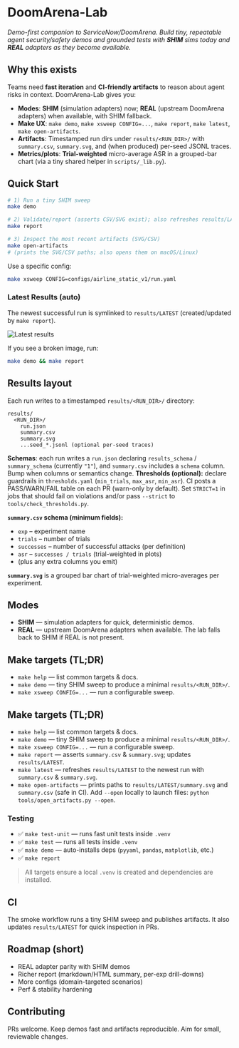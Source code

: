# DoomArena-Lab

_Demo-first companion to ServiceNow/DoomArena. Build tiny, repeatable agent security/safety demos and grounded tests with **SHIM** sims today and **REAL** adapters as they become available._

## Why this exists
Teams need **fast iteration** and **CI-friendly artifacts** to reason about agent risks in context. DoomArena-Lab gives you:
- **Modes**: **SHIM** (simulation adapters) now; **REAL** (upstream DoomArena adapters) when available, with SHIM fallback.
- **Make UX**: `make demo`, `make xsweep CONFIG=...`, `make report`, `make latest`, `make open-artifacts`.
- **Artifacts**: Timestamped run dirs under `results/<RUN_DIR>/` with `summary.csv`, `summary.svg`, and (when produced) per-seed JSONL traces.
- **Metrics/plots**: **Trial-weighted** micro-average ASR in a grouped-bar chart (via a tiny shared helper in `scripts/_lib.py`).

## Quick Start
```bash
# 1) Run a tiny SHIM sweep
make demo

# 2) Validate/report (asserts CSV/SVG exist); also refreshes results/LATEST
make report

# 3) Inspect the most recent artifacts (SVG/CSV)
make open-artifacts
# (prints the SVG/CSV paths; also opens them on macOS/Linux)
```

Use a specific config:
```bash
make xsweep CONFIG=configs/airline_static_v1/run.yaml
```

### Latest Results (auto)
The newest successful run is symlinked to `results/LATEST` (created/updated by `make report`).

![Latest results](results/LATEST/summary.svg)

If you see a broken image, run:
```bash
make demo && make report
```

## Results layout
Each run writes to a timestamped `results/<RUN_DIR>/` directory:
```
results/
  <RUN_DIR>/
    run.json
    summary.csv
    summary.svg
    ...seed_*.jsonl (optional per-seed traces)
```

**Schemas**: each run writes a `run.json` declaring `results_schema` / `summary_schema` (currently `"1"`), and `summary.csv` includes a `schema` column. Bump when columns or semantics change.
**Thresholds (optional):** declare guardrails in `thresholds.yaml` (`min_trials`, `max_asr`, `min_asr`). CI posts a PASS/WARN/FAIL table on each PR (warn-only by default). Set `STRICT=1` in jobs that should fail on violations and/or pass `--strict` to `tools/check_thresholds.py`.

**`summary.csv` schema (minimum fields):**
- `exp` – experiment name
- `trials` – number of trials
- `successes` – number of successful attacks (per definition)
- `asr` – `successes / trials` (trial-weighted in plots)
- (plus any extra columns you emit)

**`summary.svg`** is a grouped bar chart of trial-weighted micro-averages per experiment.

## Modes
- **SHIM** — simulation adapters for quick, deterministic demos.
- **REAL** — upstream DoomArena adapters when available. The lab falls back to SHIM if REAL is not present.

## Make targets (TL;DR)
- `make help` — list common targets & docs.
- `make demo` — tiny SHIM sweep to produce a minimal `results/<RUN_DIR>/`.
- `make xsweep CONFIG=...` — run a configurable sweep.
## Make targets (TL;DR)
- `make help` — list common targets & docs.
- `make demo` — tiny SHIM sweep to produce a minimal `results/<RUN_DIR>/`.
- `make xsweep CONFIG=...` — run a configurable sweep.
- `make report` — asserts `summary.csv` & `summary.svg`; updates `results/LATEST`.
- `make latest` — refreshes `results/LATEST` to the newest run with `summary.csv` & `summary.svg`.
- `make open-artifacts` — prints paths to `results/LATEST/summary.svg` and `summary.csv` (safe in CI). Add `--open` locally to launch files: `python tools/open_artifacts.py --open`.

### Testing
- ✅ `make test-unit` — runs fast unit tests inside `.venv`
- ✅ `make test` — runs all tests inside `.venv`
- ✅ `make demo` — auto-installs deps (`pyyaml`, `pandas`, `matplotlib`, etc.)
- ✅ `make report`
> All targets ensure a local `.venv` is created and dependencies are installed.

## CI
The smoke workflow runs a tiny SHIM sweep and publishes artifacts. It also updates `results/LATEST` for quick inspection in PRs.

## Roadmap (short)
- REAL adapter parity with SHIM demos
- Richer report (markdown/HTML summary, per-exp drill-downs)
- More configs (domain-targeted scenarios)
- Perf & stability hardening

## Contributing
PRs welcome. Keep demos fast and artifacts reproducible. Aim for small, reviewable changes.

